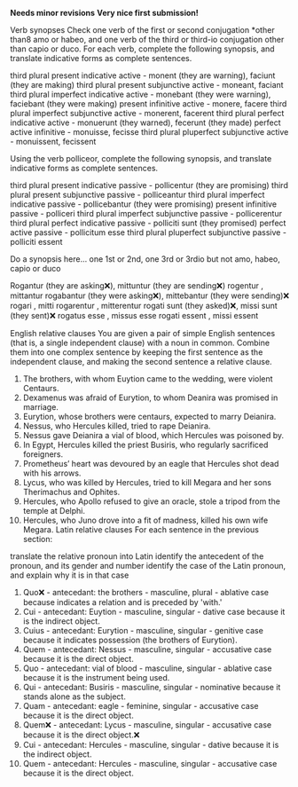 **Needs minor revisions**
**Very nice first submission!**

Verb synopses
Check one verb of the first or second conjugation *other than8 amo or habeo, and one verb of the third or third-io conjugation other than capio or duco. For each verb, complete the following synopsis, and translate indicative forms as complete sentences.

third plural present indicative active - monent (they are warning), faciunt (they are making)
third plural present subjunctive active - moneant, faciant
third plural imperfect indicative active - monebant (they were warning), faciebant (they were making)
present infinitive active - monere, facere
third plural imperfect subjunctive active - monerent, facerent
third plural perfect indicative active - monuerunt (they warned), fecerunt (they made)
perfect active infinitive - monuisse, fecisse
third plural pluperfect subjunctive active - monuissent, fecissent
  
Using the verb polliceor, complete the following synopsis, and translate indicative forms as complete sentences.

third plural present indicative passive - pollicentur (they are promising)
third plural present subjunctive passive - polliceantur 
third plural imperfect indicative passive - pollicebantur (they were promising)
present infinitive passive - polliceri
third plural imperfect subjunctive passive - pollicerentur
third plural perfect indicative passive - polliciti sunt (they promised)
perfect active passive - pollicitum esse
third plural pluperfect subjunctive passive - polliciti essent
    
Do a synopsis here… one 1st or 2nd, one 3rd or 3rdio
but not amo, habeo, capio or duco
   
Rogantur (they are asking❌), mittuntur (they are sending❌)
rogentur , mittantur
rogabantur (they were asking❌), mittebantur (they were sending)❌
rogari , mitti
rogarentur , mitterentur
rogati sunt (they asked)❌, missi sunt (they sent)❌
rogatus esse , missus esse
rogati essent , missi essent

English relative clauses
You are given a pair of simple English sentences (that is, a single independent clause) with a noun in common. Combine them into one complex sentence by keeping the first sentence as the independent clause, and making the second sentence a relative clause.
    
1. The brothers, with whom Euytion came to the wedding, were violent Centaurs.
2. Dexamenus was afraid of Eurytion, to whom Deanira was promised in marriage.
3. Eurytion, whose brothers were centaurs, expected to marry Deianira.
4. Nessus, who Hercules killed, tried to rape Deianira.
5. Nessus gave Deianira a vial of blood, which Hercules was poisoned by.
6. In Egypt, Hercules killed the priest Busiris, who regularly sacrificed foreigners.
7. Prometheus’ heart was devoured by an eagle that Hercules shot dead with his arrows.
8. Lycus, who was killed by Hercules, tried to kill Megara and her sons Therimachus and Ophites.
9. Hercules, who Apollo refused to give an oracle, stole a tripod from the temple at Delphi.
10. Hercules, who Juno drove into a fit of madness, killed his own wife Megara.
Latin relative clauses
For each sentence in the previous section:

translate the relative pronoun into Latin
identify the antecedent of the pronoun, and its gender and number
identify the case of the Latin pronoun, and explain why it is in that case

1. Quo❌ - antecedant: the brothers - masculine, plural - ablative case because indicates a relation and is preceded by 'with.'
2. Cui - antecedant: Euytion - masculine, singular - dative case because it is the indirect object.
3. Cuius - antecedant: Eurytion - masculine, singular - genitive case because it indicates possession (the brothers of Eurytion).
4. Quem - antecedant: Nessus - masculine, singular - accusative case because it is the direct object.
5. Quo - antecedant: vial of blood - masculine, singular - ablative case because it is the instrument being used.
6. Qui - antecedant: Busiris - masculine, singular - nominative because it stands alone as the subject.
7. Quam - antecedant: eagle - feminine, singular - accusative case because it is the direct object.
8. Quem❌ - antecedant: Lycus - masculine, singular - accusative case because it is the direct object.❌
9. Cui - antecedant: Hercules - masculine, singular - dative because it is the indirect object. 
10. Quem - antecedant: Hercules - masculine, singular - accusative case because it is the direct object.
